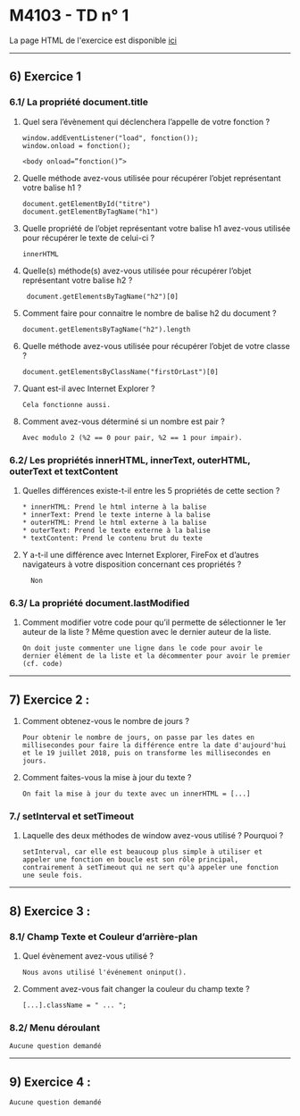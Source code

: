 # M4103 - TD n° 1


La page HTML de l'exercice est disponible [ici](index.html)


------------


## 6) Exercice 1

### 6.1/ La propriété document.title

1.  Quel sera l’évènement qui déclenchera l’appelle de votre fonction ?

    	window.addEventListener("load", fonction());
    	window.onload = fonction();
    `<body onload=”fonction()”>`


2.  Quelle méthode avez-vous utilisée pour récupérer l’objet représentant votre balise h1 ?

    	document.getElementById("titre")
    	document.getElementByTagName("h1")


3.  Quelle propriété de l’objet représentant votre balise h1 avez-vous utilisée pour récupérer le texte de celui-ci ?

    	innerHTML
    
    
4. Quelle(s) méthode(s) avez-vous utilisée pour récupérer l’objet représentant votre balise h2 ?

    	document.getElementsByTagName("h2")[0]
    
    
5.  Comment faire pour connaitre le nombre de balise h2 du document ?

    	document.getElementsByTagName("h2").length


6.  Quelle méthode avez-vous utilisée pour récupérer l’objet de votre classe ?

    	document.getElementsByClassName("firstOrLast")[0]


7.  Quant est-il avec Internet Explorer ?

    	Cela fonctionne aussi.


8.  Comment avez-vous déterminé si un nombre est pair ?

		Avec modulo 2 (%2 == 0 pour pair, %2 == 1 pour impair).

    
    

### 6.2/ Les propriétés innerHTML, innerText, outerHTML, outerText et textContent

1.  Quelles différences existe-t-il entre les 5 propriétés de cette section ?

    	* innerHTML: Prend le html interne à la balise
    	* innerText: Prend le texte interne à la balise
    	* outerHTML: Prend le html externe à la balise 
    	* outerText: Prend le texte externe à la balise 
    	* textContent: Prend le contenu brut du texte
    
2.    Y a-t-il une différence avec Internet Explorer, FireFox et d’autres navigateurs à votre disposition concernant ces propriétés ?

			Non
    
   
   
### 6.3/ La propriété document.lastModified

1.  Comment modifier votre code pour qu’il permette de sélectionner le 1er auteur de la liste ? Même question avec le dernier auteur de la liste.

    	On doit juste commenter une ligne dans le code pour avoir le dernier élément de la liste et la décommenter pour avoir le premier (cf. code)


----------


## 7) Exercice 2 :


1.  Comment obtenez-vous le nombre de jours ?

		Pour obtenir le nombre de jours, on passe par les dates en millisecondes pour faire la différence entre la date d'aujourd'hui et le 19 juillet 2018, puis on transforme les millisecondes en jours.



2.  Comment faites-vous la mise à jour du texte ?

		On fait la mise à jour du texte avec un innerHTML = [...]
   
    

### 7./ setInterval et setTimeout

1.  Laquelle des deux méthodes de window avez-vous utilisé ? Pourquoi ?

		setInterval, car elle est beaucoup plus simple à utiliser et appeler une fonction en boucle est son rôle principal, contrairement à setTimeout qui ne sert qu'à appeler une fonction une seule fois.

    


-----------


## 8) Exercice 3 :


### 8.1/ Champ Texte et Couleur d’arrière-plan


1.  Quel évènement avez-vous utilisé ?

		Nous avons utilisé l'événement oninput().

    

2.  Comment avez-vous fait changer la couleur du champ texte ?

	`[...].className = " ... ";`
    
    
    
### 8.2/ Menu déroulant


   	Aucune question demandé
    
    
----------



## 9) Exercice 4 :


   	Aucune question demandé
